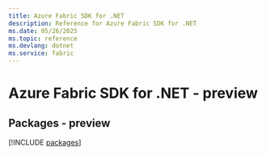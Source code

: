 ```yaml
---
title: Azure Fabric SDK for .NET
description: Reference for Azure Fabric SDK for .NET
ms.date: 05/26/2025
ms.topic: reference
ms.devlang: dotnet
ms.service: fabric
---
```

# Azure Fabric SDK for .NET - preview
## Packages - preview
[!INCLUDE [packages](fabric-index.md)]